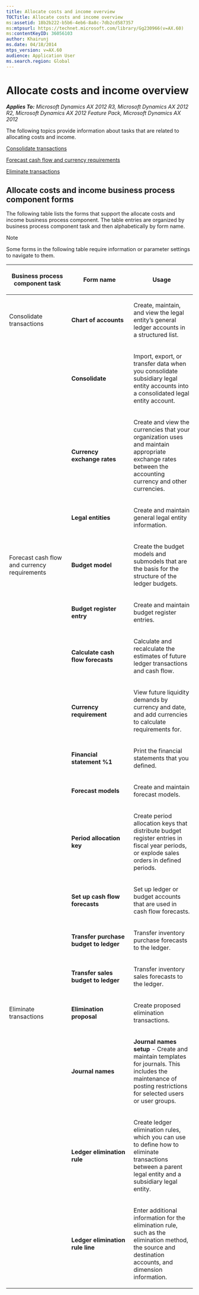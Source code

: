 ```yaml
---
title: Allocate costs and income overview
TOCTitle: Allocate costs and income overview
ms:assetid: 18b2b222-b5b6-4eb6-8a8c-7db2cd587357
ms:mtpsurl: https://technet.microsoft.com/library/Gg230966(v=AX.60)
ms:contentKeyID: 36056103
author: Khairunj
ms.date: 04/18/2014
mtps_version: v=AX.60
audience: Application User
ms.search.region: Global
---
```


# Allocate costs and income overview 


_**Applies To:** Microsoft Dynamics AX 2012 R3, Microsoft Dynamics AX 2012 R2, Microsoft Dynamics AX 2012 Feature Pack, Microsoft Dynamics AX 2012_

The following topics provide information about tasks that are related to allocating costs and income.

[Consolidate transactions](consolidate-transactions.md)

[Forecast cash flow and currency requirements](forecast-cash-flow-and-currency-requirements.md)

[Eliminate transactions](eliminate-transactions.md)

## Allocate costs and income business process component forms

The following table lists the forms that support the allocate costs and income business process component. The table entries are organized by business process component task and then alphabetically by form name.


> [!NOTE]
> <P>Some forms in the following table require information or parameter settings to navigate to them.</P>



<table>
<colgroup>
<col style="width: 33%" />
<col style="width: 33%" />
<col style="width: 33%" />
</colgroup>
<thead>
<tr class="header">
<th><p>Business process component task</p></th>
<th><p>Form name</p></th>
<th><p>Usage</p></th>
</tr>
</thead>
<tbody>
<tr class="odd">
<td><p>Consolidate transactions</p></td>
<td><p><strong>Chart of accounts</strong></p></td>
<td><p>Create, maintain, and view the legal entity’s general ledger accounts in a structured list.</p></td>
</tr>
<tr class="even">
<td><p></p></td>
<td><p><strong>Consolidate</strong></p></td>
<td><p>Import, export, or transfer data when you consolidate subsidiary legal entity accounts into a consolidated legal entity account.</p></td>
</tr>
<tr class="odd">
<td><p></p></td>
<td><p><strong>Currency exchange rates</strong></p></td>
<td><p>Create and view the currencies that your organization uses and maintain appropriate exchange rates between the accounting currency and other currencies.</p></td>
</tr>
<tr class="even">
<td><p></p></td>
<td><p><strong>Legal entities</strong></p></td>
<td><p>Create and maintain general legal entity information.</p></td>
</tr>
<tr class="odd">
<td><p>Forecast cash flow and currency requirements</p></td>
<td><p><strong>Budget model</strong></p></td>
<td><p>Create the budget models and submodels that are the basis for the structure of the ledger budgets.</p></td>
</tr>
<tr class="even">
<td><p></p></td>
<td><p><strong>Budget register entry</strong></p></td>
<td><p>Create and maintain budget register entries.</p></td>
</tr>
<tr class="odd">
<td><p></p></td>
<td><p><strong>Calculate cash flow forecasts</strong></p></td>
<td><p>Calculate and recalculate the estimates of future ledger transactions and cash flow.</p></td>
</tr>
<tr class="even">
<td><p></p></td>
<td><p><strong>Currency requirement</strong></p></td>
<td><p>View future liquidity demands by currency and date, and add currencies to calculate requirements for.</p></td>
</tr>
<tr class="odd">
<td><p></p></td>
<td><p><strong>Financial statement %1</strong></p></td>
<td><p>Print the financial statements that you defined.</p></td>
</tr>
<tr class="even">
<td><p></p></td>
<td><p><strong>Forecast models</strong></p></td>
<td><p>Create and maintain forecast models.</p></td>
</tr>
<tr class="odd">
<td><p></p></td>
<td><p><strong>Period allocation key</strong></p></td>
<td><p>Create period allocation keys that distribute budget register entries in fiscal year periods, or explode sales orders in defined periods.</p></td>
</tr>
<tr class="even">
<td><p></p></td>
<td><p><strong>Set up cash flow forecasts</strong></p></td>
<td><p>Set up ledger or budget accounts that are used in cash flow forecasts.</p></td>
</tr>
<tr class="odd">
<td><p></p></td>
<td><p><strong>Transfer purchase budget to ledger</strong></p></td>
<td><p>Transfer inventory purchase forecasts to the ledger.</p></td>
</tr>
<tr class="even">
<td><p></p></td>
<td><p><strong>Transfer sales budget to ledger</strong></p></td>
<td><p>Transfer inventory sales forecasts to the ledger.</p></td>
</tr>
<tr class="odd">
<td><p>Eliminate transactions</p></td>
<td><p><strong>Elimination proposal</strong></p></td>
<td><p>Create proposed elimination transactions.</p></td>
</tr>
<tr class="even">
<td><p></p></td>
<td><p><strong>Journal names</strong></p></td>
<td><p><strong>Journal names setup</strong> - Create and maintain templates for journals. This includes the maintenance of posting restrictions for selected users or user groups.</p></td>
</tr>
<tr class="odd">
<td><p></p></td>
<td><p><strong>Ledger elimination rule</strong></p></td>
<td><p>Create ledger elimination rules, which you can use to define how to eliminate transactions between a parent legal entity and a subsidiary legal entity.</p></td>
</tr>
<tr class="even">
<td><p></p></td>
<td><p><strong>Ledger elimination rule line</strong></p></td>
<td><p>Enter additional information for the elimination rule, such as the elimination method, the source and destination accounts, and dimension information.</p></td>
</tr>
</tbody>
</table>

  



